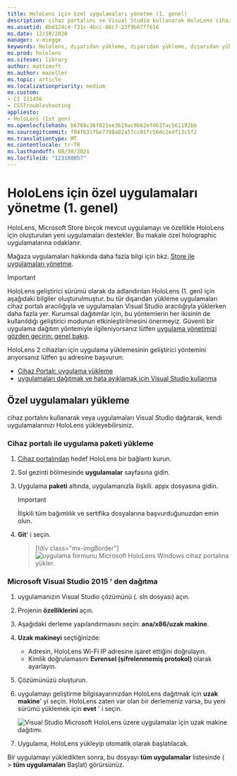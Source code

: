 ```yaml
---
title: HoloLens için özel uygulamaları yönetme (1. genel)
description: cihaz portalını ve Visual Studio kullanarak HoloLens cihazlarda özel holographic uygulamalarını yüklemeyi, kaldırmayı ve dışarıdan yüklemeyi öğrenin.
ms.assetid: 6bd124c4-731c-4bcc-86c7-23f9b67ff616
ms.date: 12/10/2020
manager: v-miegge
keywords: Hololens, dışarıdan yükleme, dışarıdan yükleme, dışarıdan yükleme, mağaza, UWP, uygulama, yükleme
ms.prod: hololens
ms.sitesec: library
author: mattzmsft
ms.author: mazeller
ms.topic: article
ms.localizationpriority: medium
ms.custom:
- CI 111456
- CSSTroubleshooting
appliesto:
- HoloLens (1st gen)
ms.openlocfilehash: b6769c36f821ee3619ac9b62efd637ac561192bb
ms.sourcegitcommit: f04f631fbe7798a82a57cc01fc56dc2edf13c5f2
ms.translationtype: MT
ms.contentlocale: tr-TR
ms.lasthandoff: 08/30/2021
ms.locfileid: "123188857"
---
```

# <a name="manage-custom-apps-for-hololens-1st-gen"></a>HoloLens için özel uygulamaları yönetme (1. genel)

HoloLens, Microsoft Store birçok mevcut uygulamayı ve özellikle HoloLens için oluşturulan yeni uygulamaları destekler. Bu makale özel holographic uygulamalarına odaklanır.  

Mağaza uygulamaları hakkında daha fazla bilgi için bkz. [Store ile uygulamaları yönetme](holographic-store-apps.md).

> [!IMPORTANT]
> HoloLens geliştirici sürümü olarak da adlandırılan HoloLens (1. gen) için aşağıdaki bilgiler oluşturulmuştur. bu tür dışarıdan yükleme uygulamaları cihaz portalı aracılığıyla ve uygulamaları Visual Studio aracılığıyla yüklerken daha fazla yer. Kurumsal dağıtımlar için, bu yöntemlerin her ikisinin de kullanıldığı geliştirici modunun etkinleştirilmesini önermeyiz. Güvenli bir uygulama dağıtım yöntemiyle ilgileniyorsanız lütfen [uygulama yönetimizi gözden geçirin: genel bakış](app-deploy-overview.md).
>
> HoloLens 2 cihazları için uygulama yüklemesinin geliştirici yöntemini arıyorsanız lütfen şu adresine başvurun:
>
> - [Cihaz Portalı: uygulama yükleme](/windows/mixed-reality/develop/platform-capabilities-and-apis/using-the-windows-device-portal#installing-an-app)
> - [uygulamaları dağıtmak ve hata ayıklamak için Visual Studio kullanma](/windows/mixed-reality/develop/platform-capabilities-and-apis/using-visual-studio)

## <a name="install-custom-apps"></a>Özel uygulamaları yükleme

cihaz portalını kullanarak veya uygulamaları Visual Studio dağıtarak, kendi uygulamalarınızı HoloLens yükleyebilirsiniz.

### <a name="installing-an-application-package-with-the-device-portal"></a>Cihaz portalı ile uygulama paketi yükleme

1. [Cihaz portalından](/windows/mixed-reality/using-the-windows-device-portal) hedef HoloLens bir bağlantı kurun.

1. Sol gezinti bölmesinde **uygulamalar** sayfasına gidin.

1. Uygulama **paketi** altında, uygulamanızla ilişkili. appx dosyasına gidin.

   > [!IMPORTANT]
   > İlişkili tüm bağımlılık ve sertifika dosyalarına başvurduğunuzdan emin olun.

1. **Git**' i seçin.

   > [!div class="mx-imgBorder"]
   > ![uygulama formunu Microsoft HoloLens Windows cihaz portalına yükler.](images/deviceportal-appmanager.jpg)

### <a name="deploying-from-microsoft-visual-studio-2015"></a>Microsoft Visual Studio 2015 ' den dağıtma

1. uygulamanızın Visual Studio çözümünü (. sln dosyası) açın.

1. Projenin **özelliklerini** açın.

1. Aşağıdaki derleme yapılandırmasını seçin: **ana/x86/uzak makine**.

1. **Uzak makineyi** seçtiğinizde:
   - Adresin, HoloLens Wi-Fi IP adresine işaret ettiğini doğrulayın.
   - Kimlik doğrulamasını **Evrensel (şifrelenmemiş protokol)** olarak ayarlayın.
   
1. Çözümünüzü oluşturun.

1. uygulamayı geliştirme bilgisayarınızdan HoloLens dağıtmak için **uzak makine**' yi seçin. HoloLens zaten var olan bir derlemeniz varsa, bu yeni sürümü yüklemek için **evet** ' i seçin.  

   ![Visual Studio Microsoft HoloLens üzere uygulamalar için uzak makine dağıtımı.](images/vs2015-remotedeployment.jpg)  
   
1. Uygulama, HoloLens yükleyip otomatik olarak başlatılacak.

Bir uygulamayı yükledikten sonra, bu dosyayı **tüm uygulamalar** listesinde (  >  **tüm uygulamaları** Başlat) görürsünüz.
